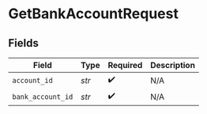 # GetBankAccountRequest


## Fields

| Field              | Type               | Required           | Description        |
| ------------------ | ------------------ | ------------------ | ------------------ |
| `account_id`       | *str*              | :heavy_check_mark: | N/A                |
| `bank_account_id`  | *str*              | :heavy_check_mark: | N/A                |